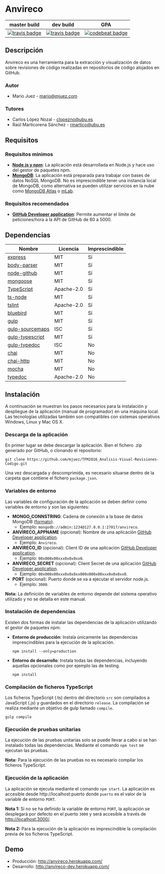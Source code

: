 # Anvireco

| master build | dev build | GPA |
|--------|--------|--------|
|  [![travis badge](https://travis-ci.org/mjuez/TFM2016_Analisis-Visual-Revisiones-Codigo.svg?branch=master)](https://travis-ci.org/mjuez/TFM2016_Analisis-Visual-Revisiones-Codigo)      |    [![travis badge](https://travis-ci.org/mjuez/TFM2016_Analisis-Visual-Revisiones-Codigo.svg?branch=dev)](https://travis-ci.org/mjuez/TFM2016_Analisis-Visual-Revisiones-Codigo)    |	[![codebeat badge](https://codebeat.co/badges/07bbfa7d-f5dd-4c96-a20e-a48517dfa89e)](https://codebeat.co/projects/github-com-mjuez-tfm2016_analisis-visual-revisiones-codigo-master)	|

## Descripción

Anvireco es una herramienta para la extracción y visualización de datos sobre revisiones de código realizadas en repositorios de código alojados en GitHub.

### Autor

- Mario Juez - [mario@mjuez.com](mailto:mario@mjuez.com)

### Tutores

- Carlos López Nozal - [clopezno@ubu.es](mailto:clopezno@ubu.es)
- Raúl Marticorena Sánchez - [rmartico@ubu.es](mailto:rmartico@ubu.es)

## Requisitos

### Requisitos mínimos

- [**Node.js y npm**](https://nodejs.org/en/): La aplicación está desarrollada en Node.js y hace uso del gestor de paquetes npm.
- [**MongoDB**](https://www.mongodb.com/): La aplicación está preparada para trabajar con bases de datos NoSQL MongoDB. No es imprescindible tener una instancia local de MongoDB, como alternativa se pueden utilizar servicios en la nube como [MongoDB Atlas](https://www.mongodb.com/cloud/atlas) o [mLab](https://mlab.com/).

### Requisitos recomendados

- [**GitHub Developer application**](https://github.com/settings/developers): Permite aumentar el límite de peticiones/hora a la API de GitHub de 60 a 5000.

## Dependencias

| Nombre | Licencia | Imprescindible |
|--------|----------| -------------- |
| [express](https://github.com/expressjs/express) | MIT | Sí |
| [body-parser](https://github.com/expressjs/body-parser) | MIT | Sí |
| [node-github](https://github.com/mikedeboer/node-github) | MIT | Sí |
| [mongoose](https://github.com/Automattic/mongoose) | MIT | Sí |
| [TypeScript](https://github.com/Microsoft/TypeScript) | Apache-2.0 | Sí |
| [ts-node](https://github.com/TypeStrong/ts-node) | MIT | Sí |
| [tslint](https://github.com/palantir/tslint) | Apache-2.0 | Sí |
| [bluebird](https://github.com/petkaantonov/bluebird) | MIT | Sí |
| [gulp](https://github.com/gulpjs/gulp) | MIT | Sí |
| [gulp-sourcemaps](https://github.com/gulp-sourcemaps/gulp-sourcemaps) | ISC | Sí |
| [gulp-typescript](https://github.com/ivogabe/gulp-typescript) | MIT | Sí |
| [gulp-typedoc](https://github.com/rogierschouten/gulp-typedoc) | ISC | No |
| [chai](https://github.com/chaijs/chai) | MIT | No |
| [chai-http](https://github.com/chaijs/chai-http) | MIT | No |
| [mocha](https://github.com/mochajs/mocha) | MIT | No |
| [typedoc](https://github.com/TypeStrong/typedoc) | Apache-2.0 | No |

## Instalación

A continuación se muestran los pasos necesarios para la instalación y despliegue de la aplicación (manual de programador) en una máquina local. Las tecnologías utilizadas también son compatibles con sistemas operativos Windows, Linux y Mac OS X.

### Descarga de la aplicación

En primer lugar se debe descargar la aplicación. Bien el fichero .zip generado por GitHub, o clonando el repositorio:
```
git clone https://github.com/mjuez/TFM2016_Analisis-Visual-Revisiones-Codigo.git
```

Una vez descargada y descomprimida, es necesario situarse dentro de la carpeta que contiene el fichero `package.json`.

### Variables de entorno

Las variables de configuración de la aplicación se deben definir como variables de entorno y son las siguientes:

- **MONGO_CONNSTRING**: Cadena de conexión a la base de datos MongoDB ([formato](https://docs.mongodb.com/manual/reference/connection-string/)).
  - Ejemplo: `mongodb://admin:1234@127.0.0.1:27017/anvireco`.
- **ANVIRECO_APPNAME** (opcional): Nombre de una aplicación [GitHub Developer application](https://github.com/settings/developers).
  - Ejemplo: `Anvireco`.
- **ANVIRECO_ID** (opcional): Client ID de una aplicación [GitHub Developer application](https://github.com/settings/developers).
  - Ejemplo: `00x000x00xxx0x0x0xx0`.
- **ANVIRECO_SECRET** (opcional): Client Secret de una aplicación [GitHub Developer application](https://github.com/settings/developers).
  - Ejemplo: `00x000x00xxx0x0x0xx000x000x00xxx0x0x0xx0`.
- **PORT** (opcional): Puerto donde se va a ejecutar el servidor node.js.
  - Ejemplo: `3000`.

**Nota:** La definición de variables de entorno depende del sistema operativo utilizado y no se detalla en este manual.

### Instalación de dependencias

Existen dos formas de instalar las dependencias de la aplicación utilizando el gestor de paquetes npm:

- **Entorno de producción**: Instala únicamente las dependencias imprescindibles para la ejecución de la aplicación.
  ```
  npm install --only=production
  ```
- **Entorno de desarrollo**: Instala todas las dependencias, incluyendo aquellas opcionales como por ejemplo las de testing.
  ```
  npm install
  ```

### Compilación de ficheros TypeScript

Los ficheros TypeScript (.ts) dentro del directorio `src` son compilados a JavaScript (.js) y guardados en el directorio `release`.
La compilación se realiza mediante un objetivo de gulp llamado `compile`.

```
gulp compile
```

### Ejecución de pruebas unitarias

La ejecución de las pruebas unitarias solo se puede llevar a cabo si se han instalado todas las dependencias.
Mediante el comando `npm test` se ejecutan las pruebas.

**Nota:** Para la ejecución de las pruebas no es necesario compilar los ficheros TypeScript.

### Ejecución de la aplicación

La aplicación se ejecuta mediante el comando `npm start`. La aplicación es accesible desde http://localhost:puerto donde `puerto` es el valor de la variable de entorno `PORT`.

**Nota 1:** Si no se ha definido la variable de entorno `PORT`, la aplicación se desplegará por defecto en el puerto `3000` y será accesible a través de [http://localhost:3000/](http://localhost:3000/).

**Nota 2:** Para la ejecución de la aplicación es imprescindible la compilación previa de los ficheros TypeScript.

## Demo

- Producción: http://anvireco.herokuapp.com/
- Desarrollo: http://anvireco-dev.herokuapp.com/
